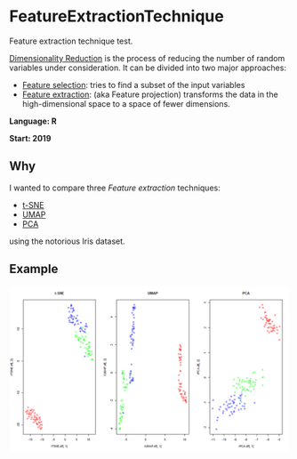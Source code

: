 # FeatureExtractionTechnique
Feature extraction technique test.

[Dimensionality Reduction](https://en.wikipedia.org/wiki/Dimensionality_reduction) is the process of reducing the number of random variables under consideration. It can be divided into two major approaches:

* [Feature selection](https://en.wikipedia.org/wiki/Feature_selection): tries to find a subset of the input variables 
* [Feature extraction](https://en.wikipedia.org/wiki/Feature_extraction): (aka Feature projection) transforms the data in the high-dimensional space to a space of fewer dimensions.

**Language: R**

**Start: 2019**

## Why
I wanted to compare three _Feature extraction_ techniques:

* [t-SNE](https://en.wikipedia.org/wiki/T-distributed_stochastic_neighbor_embedding)
* [UMAP](https://en.wikipedia.org/wiki/Nonlinear_dimensionality_reduction#Uniform_manifold_approximation_and_projection)
* [PCA](https://en.wikipedia.org/wiki/Principal_component_analysis)

using the notorious Iris dataset.

## Example

![Example](/images/example.png)
